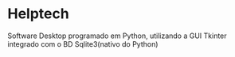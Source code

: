 # Helptech
Software Desktop programado em Python, utilizando a GUI Tkinter integrado com o BD Sqlite3(nativo do Python)
